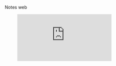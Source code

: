 Notes web   


<!-- blank line -->
<figure class="video_container">
  <iframe src="https://www.youtube.com/watch?v=0Pto0x8qemI" frameborder="0" allowfullscreen="true"> </iframe>
</figure>
<!-- blank line -->